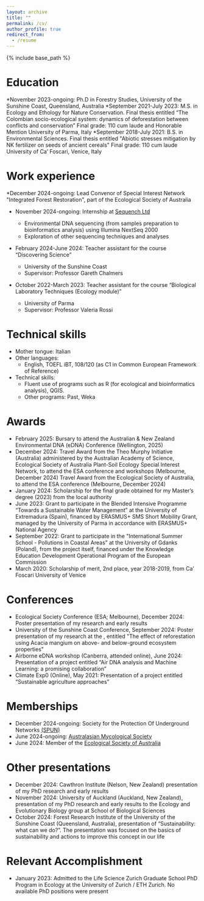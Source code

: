 ```yaml
---
layout: archive
title: ""
permalink: /cv/
author_profile: true
redirect_from:
  - /resume
---
```


{% include base_path %}

Education
======
*November 2023-ongoing: Ph.D in Forestry Studies, University of the Sunshine Coast, Queensland, Australia
*September 2021-July 2023: M.S. in Ecology and Ethology for Nature Conservation. Final thesis entitled “The Colombian socio-ecological system: dynamics of deforestation between conflicts and conservation”
  Final grade: 110 cum laude and Honorable Mention
  University of Parma, Italy
*September 2018-July 2021: B.S. in Environmental Sciences. Final thesis entitled "Abiotic stresses mitigation by NK fertilizer on seeds of ancient cereals"
  Final grade: 110 cum laude
  University of Ca’ Foscari, Venice, Italy

Work experience
======
*December 2024-ongoing:  Lead Convenor of Special Interest Network "Integrated Forest Restoration", part of the Ecological Society of Australia
* November 2024-ongoing:  Internship at [Sequench Ltd](https://www.sequench.co.nz/)
  * Environmental DNA sequencing (from samples preparation to bioinformatics analysis) using Illumina NextSeq 2000
  * Exploration of other sequencing techniques and analyses
* February 2024-June 2024:  Teacher assistant for the course “Discovering Science”
  * University of the Sunshine Coast
  * Supervisor: Professor Gareth Chalmers

* October 2022-March 2023:  Teacher assistant for the course “Biological Laboratory Techniques (Ecology module)”
  * University of Parma
  * Supervisor: Professor Valeria Rossi
  
Technical skills
======
* Mother tongue: Italian
* Other languages:
  * English, TOEFL iBT, 108/120 (as C1 in  Common European Framework of Reference)
* Technical skills:
  * Fluent use of programs such as R (for ecological and bioinformatics analysis), QGIS.
  * Other programs: Past, Weka

Awards
======
* February 2025: Bursary to attend the Australian & New Zealand Environmental DNA (eDNA) Conference (Wellington, 2025)
* December 2024: Travel Award from the Theo Murphy Initiative (Australia) administered by the Australian Academy of Science, Ecological Society of Australia Plant-Soil Ecology Special Interest Network, to attend the ESA conference and workshops (Melbourne, December 2024)
Travel Award from the Ecological Society of Australia, to attend the ESA conference (Melbourne, December 2024)
* January 2024: Scholarship for the final grade obtained for my Master’s degree (2023) from the local authority
* June 2023: Grant to participate in the Blended Intensive Programme “Towards a Sustainable Water Management” at the University of Extremadura (Spain), financed by ERASMUS+ SMS Short Mobility Grant, managed by the University of Parma in accordance with ERASMUS+ National Agency
* September 2022: Grant to participate in the "International Summer School - Pollutions in Coastal Areas” at the University of Gdanks (Poland), from the project itself, financed under the Knowledge Education Development Operational Program of the European Commission
* March 2020: Scholarship of merit, 2nd place, year 2018-2019, from Ca’ Foscari University of Venice

Conferences
======
* Ecological Society Conference (ESA; Melbourne), December 2024: Poster presentation of my research and early results
* University of the Sunshine Coast Conference, September 2024: Poster presentation of my research at the , entitled "The effect of reforestation using Acacia mangium on 
above- and below-ground ecosystem properties"
* Airborne eDNA workshop (Canberra, attended online), June 2024: Presentation of a project entitled “Air DNA analysis and Machine Learning: a promising collaboration”
* Climate Exp0 (Online), May 2021: Presentation of a project entitled “Sustainable agriculture approaches”

Memberships
====
* December 2024-ongoing: Society for the Protection Of Underground Networks [(SPUN)](https://www.spun.earth)
* June 2024-ongoing: [Australasian Mycological Society](https://www.australasianmycologicalsociety.com/)
* June 2024: Member of the [Ecological Society of Australia](https://www.ecolsoc.org.au/)

Other presentations
=======
* December 2024: Cawthron Institute (Nelson, New Zealand)  presentation of my PhD research and early results
* November 2024: University of Auckland (Auckland, New Zealand), presentation of my PhD research and early results to the Ecology and Evolutionary Biology group at School of Biological Sciences
* October 2024: Forest Research Institute of the University of the Sunshine Coast (Queensland, Australia), presentation of “Sustainability: what can we do?”. The presentation was focused on the basics of sustainability and actions to improve this concept in our life

Relevant Accomplishment
=====
* January 2023: Admitted to the Life Science Zurich Graduate School PhD Program in Ecology at the University of Zurich / ETH Zurich. No available PhD positions were present










